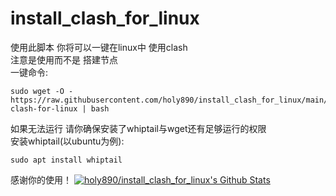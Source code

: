 # install_clash_for_linux
使用此脚本 你将可以一键在linux中 使用clash  
注意是使用而不是 搭建节点  
一键命令:  
```
sudo wget -O - https://raw.githubusercontent.com/holy890/install_clash_for_linux/main/install-clash-for-linux | bash
```
如果无法运行 请你确保安装了whiptail与wget还有足够运行的权限  
安装whiptail(以ubuntu为例):  
```
sudo apt install whiptail
```  
感谢你的使用！
[![holy890/install_clash_for_linux's Github Stats](https://stats.deeptrain.net/repo/holy890/install_clash_for_linux)](https://github.com/zmh-program/code-statistic)